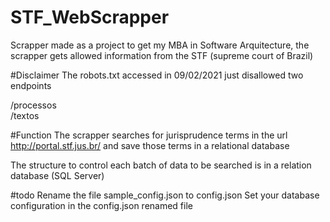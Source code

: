 # STF_WebScrapper
Scrapper made as a project to get my MBA in Software Arquitecture, the scrapper gets allowed information from the STF (supreme court of Brazil)

#Disclaimer
The robots.txt accessed in 09/02/2021 just disallowed two endpoints

/processos <br>
/textos

#Function
The scrapper searches for jurisprudence terms in the url http://portal.stf.jus.br/
and save those terms in a relational database

The structure to control each batch of data to be searched is in a relation database (SQL Server)

#todo
Rename the file sample_config.json to config.json
Set your database configuration in the config.json renamed file



